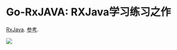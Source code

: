 # Go-RxJAVA: RXJava学习练习之作
[RxJava](http://github.com/ReactiveX/RxJava).
[参考](https://www.gitbook.com/book/mcxiaoke/rxdocs/details).


<a href='https://travis-ci.org/ReactiveX/RxAndroid/builds'><img src='https://api.travis-ci.org/ReactiveX/RxAndroid.svg?branch=1.x'></a>


 [list]: http://groups.google.com/d/forum/rxjava
 [so]: http://stackoverflow.com/questions/tagged/rx-android
 [twitter]: http://twitter.com/RxJava
 [issues]: https://github.com/ReactiveX/RxAndroid/issues
 [start]: https://github.com/ReactiveX/RxJava/wiki/Getting-Started
 [url1]:https://www.gitbook.com/book/mcxiaoke/rxdocs/details
